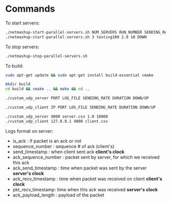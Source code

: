 # Commands

To start servers:
```bash
./netmashup-start-parallel-servers.sh NUM_SERVERS RUN_NUMBER SENDING_RATE DURATION DIRECTION
./netmashup-start-parallel-servers.sh 3 testing100 2.0 10 DOWN
```

To stop servers:
```bash
./netmashup-stop-parallel-servers.sh
```

To build:
```bash
sudo apt-get update && sudo apt-get install build-essential cmake
```

```bash
mkdir build
cd build && cmake .. && make && cd ..
```

```bash
./custom_udp_server PORT LOG_FILE SENDING_RATE DURATION DOWN/UP
```

```bash
./custom_udp_client IP PORT LOG_FILE SENDING_RATE DURATION DOWN/UP
```

```bash
./custom_udp_server 4000 server.csv 1.0 10000
./custom_udp_client 127.0.0.1 4000 client.csv
```

Logs format on server:

- is_ack : if packet is an ack or not
- sequence_number : sequence # of ack (client's)
- send_timestamp : when client sent ack **client's clock**
- ack_sequence_number : packet sent by server, for which we received this ack
- ack_send_timestamp : time when packet was sent by the server **server's clock**
- ack_recv_timestamp : time when packet was received on client **client's clock**
- pkt_recv_timestamp: time when this ack was received **server's clock**
- ack_payload_length : payload of the packet
